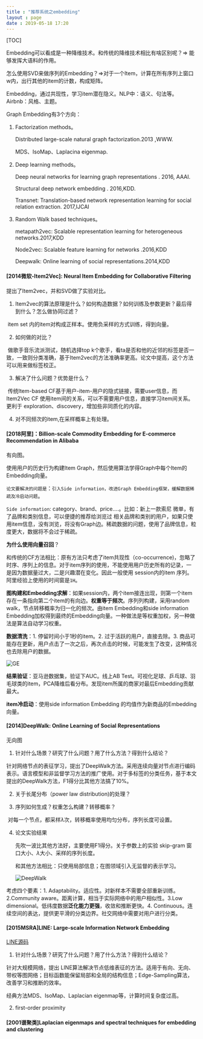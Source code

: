 ```yaml
---
title : "推荐系统之embedding"
layout : page
date : 2019-05-18 17:20
---
```


[TOC]

Embedding可以看成是一种降维技术。和传统的降维技术相比有啥区别呢？=> 能够发挥大语料的作用。

怎么使用SVD来做序列的Embedding？=>对于一个Item，计算在所有序列上窗口w内，出行其他的item的计数，构成矩阵。

Embedding，通过共现性，学习item潜在隐义。NLP中：语义、句法等。Airbnb：风格、主题。

Graph Embedding有3个方向：

1. Factorization methods。

      Distributed large-scale natural graph factorization.2013 ,WWW.

      MDS、IsoMap、Laplacina eigenmap.

2. Deep learning methods。

     Deep neural networks for learning graph representations . 2016, AAAI.

     Structural deep network embedding . 2016,KDD.

     Transnet: Translation-based network representation learning for social relation extraction. 2017,IJCAI

3. Random Walk based techniques。

   metapath2vec: Scalable representation learning for heterogeneous networks.2017,KDD

   Node2vec: Scalable feature learning for networks .2016,KDD

   Deepwalk: Online learning of social representations.2014,KDD

   

#### [2014微软-Item2Vec]: Neural Item Embedding for Collaborative Filtering 

提出了Item2vec，并和SVD做了实验对比。

1. Item2vec的算法原理是什么？如何构造数据？如何训练及参数更新？最后得到什么？怎么做协同过滤？

​        item set 内的item对构成正样本。使用负采样的方式训练，得到向量。

2. 如何做的对比？

​    做歌手音乐流派测试，随机选择top k个歌手，看ta是否和他的近邻的标签是否一致，一致则分类准确，基于Item2vec的方法准确率更高。论文中提高，这个方法可以用来做标签校正。

3. 解决了什么问题？优势是什么？

​      传统Item-based CF基于用户-item-用户的隐式链接，需要user信息，而Item2Vec CF 使用item间的关系，可以不需要用户信息，直接学习item间关系。更利于 exploration、discovery，增加些非同质化的内容。

4. 对不同频次的item,在采样概率上有处理。



#### [2018阿里]：Billion-scale Commodity Embedding for E-commerce Recommendation in Alibaba

有向图。

使用用户的历史行为构建Item Graph，然后使用算法学得Graph中每个Item的Embedding向量。

`论文要解决的问题是`：`引入Side information，改进Graph Embedding框架，缓解数据稀疏及冷启动问题`。

`Side information`: category、brand、price....。比如：新上一款索尼 微单，有了品牌和类别信息，可以便捷的推荐给浏览过 相关品牌和类别的用户，如果只使用item信息，没有浏览，将没有Graph边。稀疏数据的问题，使用了品牌信息，粒度更大，数据将不会过于稀疏。

**为什么使用向量召回**？

和传统的CF方法相比：原有方法只考虑了item共现性（co-occurrence)，忽略了时序、序列上的信息。对于item序列的使用，不能使用用户历史所有的记录，一是因为数据量过大，二是兴趣潜在变化。因此一般使用 session内的item 序列。阿里经验上使用的时间窗是`1H`。



**图构建和Embedding求解**：如果session内，两个item接连出现，则第一个item存在一条指向第二个item的有向边。**权重等于频次**。序列列构建，采用random walk，节点转移概率为归一化的频次。由item Embedding和side information Embedding加权得到最终的Embedding向量。一种做法是等权重加权，另一种做法是算法自动学习权重。

**数据清洗**：1. 停留时间小于1秒的item。2. 过于活跃的用户，直接去除。3. 商品可能存在更新，用户点击了一次之后，再次点击的时候，可能发生了改变，这种情况也去除用户的数据。

<img src="/wiki/static/images/GraphEmbedding1.png"  alt="GE"/>



**结果验证**：亚马逊数据集，验证下AUC。线上AB Test。可视化足球、乒乓球、羽毛球类的item，PCA降维后看分布。发现item所属的商家对最后Embedding贡献最大。

**item冷启动**：使用side information Embedding 的均值作为新商品的Embedding向量。



#### [2014]DeepWalk: Online Learning of Social Representations 

无向图

1. 针对什么场景？研究了什么问题？用了什么方法？得到什么结论？ 

针对网络节点的表征学习，提出了DeepWalk方法。采用连续向量对节点进行编码表示。语言模型和非监督学习方法的推广使用。对于多标签的分类任务，基于本文提出的DeepWalk方法，F1得分比其他方法搞了10%。

2. 关于长尾分布（power law distribution)的处理？



3. 序列如何生成？权重怎么构建？转移概率？

​       对每一个节点，都采样$\lambda$次，转移概率使用均匀分布，序列长度可设置。

4. 论文实验结果

      先吹一波比其他方法好，主要使用F1得分。关于参数上的实验 skip-gram 窗口大小、$\lambda$大小、采样的序列长度。

   和其他方法相比：只使用局部信息；在图领域引入无监督的表示学习。

   <img src="/wiki/static/images/GraphEmbedding1.png"  alt="DeepWalk"/>

考虑四个要素：1. Adaptability。适应性。对新样本不需要全部重新训练。2.Community aware。距离计算，相当于实际网络中的用户相似性。3.Low dimensional。低纬度数据**泛化能力更强**，收敛和推断更快。4. Continuous。连续空间的表达，提供更平滑的分类边界。社交网络中需要对用户进行分类。



#### [2015MSRA]LINE: Large-scale Information Network Embedding 

[LINE源码](https://github.com/tangjianpku/LINE)

1. 针对什么场景？研究了什么问题？用了什么方法？得到什么结论？ 

针对大规模网络，提出 LINE算法解决节点低维表征的方法。适用于有向、无向、带权等图网络；目标函数能保留局部和全局的结构信息；Edge-Sampling算法，改善学习和推断的效率。

 经典方法MDS、IsoMap、Laplacian eigenmap等，计算时间复杂度过高。

2. first-order proximity 

#### [2001谱聚类]Laplacian eigenmaps and spectral techniques for embedding and clustering
